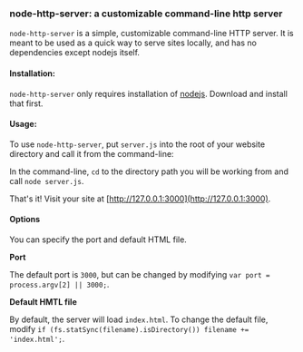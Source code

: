 ### node-http-server: a customizable command-line http server ###

`node-http-server` is a simple, customizable command-line HTTP server. It is meant to be used as a quick way to serve sites locally, and has no dependencies except nodejs itself.


#### Installation: ####

`node-http-server` only requires installation of [nodejs](http://www.nodejs.org/). Download and install that first.


#### Usage: ####

To use `node-http-server`, put `server.js` into the root of your website directory and call it from the command-line:

In the command-line, `cd` to the directory path you will be working from and call `node server.js`. 

That's it! Visit your site at [http://127.0.0.1:3000](http://127.0.0.1:3000).


#### Options ####

You can specify the port and default HTML file.

**Port**

The default port is `3000`, but can be changed by modifying `var port = process.argv[2] || 3000;`.


**Default HMTL file**

By default, the server will load `index.html`. To change the default file, modify `if (fs.statSync(filename).isDirectory()) filename += 'index.html';`.
